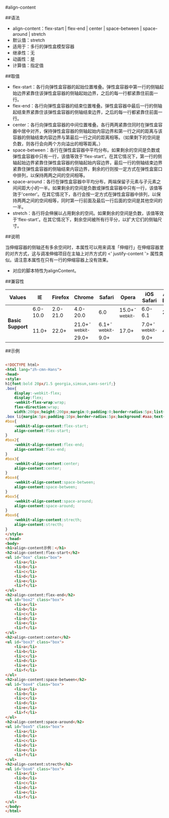 #align-content

##语法

- align-content：flex-start | flex-end | center | space-between | space-around | stretch
- 默认值：stretch
- 适用于：多行的弹性盒模型容器
- 继承性：无
- 动画性：是
- 计算值：指定值


##取值

- flex-start：各行向弹性盒容器的起始位置堆叠。弹性盒容器中第一行的侧轴起始边界紧靠住该弹性盒容器的侧轴起始边界，之后的每一行都紧靠住前面一行。
- flex-end：各行向弹性盒容器的结束位置堆叠。弹性盒容器中最后一行的侧轴起结束界紧靠住该弹性盒容器的侧轴结束边界，之后的每一行都紧靠住前面一行。
- center：各行向弹性盒容器的中间位置堆叠。各行两两紧靠住同时在弹性盒容器中居中对齐，保持弹性盒容器的侧轴起始内容边界和第一行之间的距离与该容器的侧轴结束内容边界与第最后一行之间的距离相等。（如果剩下的空间是负数，则各行会向两个方向溢出的相等距离。）
- space-between：各行在弹性盒容器中平均分布。如果剩余的空间是负数或弹性盒容器中只有一行，该值等效于'flex-start'。在其它情况下，第一行的侧轴起始边界紧靠住弹性盒容器的侧轴起始内容边界，最后一行的侧轴结束边界紧靠住弹性盒容器的侧轴结束内容边界，剩余的行则按一定方式在弹性盒窗口中排列，以保持两两之间的空间相等。
- space-around：各行在弹性盒容器中平均分布，两端保留子元素与子元素之间间距大小的一半。如果剩余的空间是负数或弹性盒容器中只有一行，该值等效于'center'。在其它情况下，各行会按一定方式在弹性盒容器中排列，以保持两两之间的空间相等，同时第一行前面及最后一行后面的空间是其他空间的一半。
- stretch：各行将会伸展以占用剩余的空间。如果剩余的空间是负数，该值等效于'flex-start'。在其它情况下，剩余空间被所有行平分，以扩大它们的侧轴尺寸。


##说明

当伸缩容器的侧轴还有多余空间时，本属性可以用来调准「伸缩行」在伸缩容器里的对齐方式，这与调准伸缩项目在主轴上对齐方式的 &lt;' justify-content '&gt; 属性类似。请注意本属性在只有一行的伸缩容器上没有效果。

- 对应的脚本特性为alignContent。


##兼容性


<table class="compatible">
<thead>
	<tr>
		<th>Values</th>
		<th>IE</th>
		<th>Firefox</th>
		<th>Chrome</th>
		<th>Safari</th>
		<th>Opera</th>
		<th>iOS Safari</th>
		<th>Android Browser</th>
		<th>Android Chrome</th>
	</tr>
</thead>
<tbody>
	<tr>
		<td rowspan="3"><strong>Basic Support</strong></td>
		<td class="unsupport">6.0-10.0</td>
		<td class="unsupport">2.0-21.0</td>
		<td class="unsupport">4.0-20.0</td>
		<td class="unsupport">6.0</td>
		<td class="support">15.0+<sup class="fix">-webkit-</sup></td>
		<td class="unsupport">6.0-6.1</td>
		<td class="unsupport">2.1-4.3</td>
		<td class="unsupport">18.0-19.0</td>
	</tr>
	<tr>
		<td class="support" rowspan="2">11.0+</td>
		<td class="support" rowspan="2">22.0+</td>
		<td class="support">21.0+<sup class="fix">-webkit-</sup></td>
		<td class="support">6.1+<sup class="fix">-webkit-</sup></td>
		<td class="support" rowspan="2">17.0+</td>
		<td class="support">7.0+<sup class="fix">-webkit-</sup></td>
		<td class="support" rowspan="2">4.4+</td>
		<td class="support">20.0+<sup class="fix">-webkit-</sup></td>
	</tr>
	<tr>
		<td class="support">29.0+</td>
		<td class="support">9.0+</td>
		<td class="support">9.0+</td>
		<td class="support">28.0+</td>
	</tr>
</tbody>
</table>




##示例

```html

<!DOCTYPE html>
<html lang="zh-cmn-Hans">
<head>
<style>
h1{font:bold 20px/1.5 georgia,simsun,sans-serif;}
.box{
	display:-webkit-flex;
	display:flex;
	-webkit-flex-wrap:wrap;
	flex-direction:wrap;
	width:200px;height:200px;margin:0;padding:0;border-radius:5px;list-style:none;background-color:#eee;}
.box li{margin:5px;padding:10px;border-radius:5px;background:#aaa;text-align:center;}
#box{
	-webkit-align-content:flex-start;
	align-content:flex-start;
}
#box2{
	-webkit-align-content:flex-end;
	align-content:flex-end;
}
#box3{
	-webkit-align-content:center;
	align-content:center;
}
#box4{
	-webkit-align-content:space-between;
	align-content:space-between;
}
#box5{
	-webkit-align-content:space-around;
	align-content:space-around;
}
#box6{
	-webkit-align-content:strecth;
	align-content:strecth;
}
</style>
</head>
<body>
<h1>align-content示例：</h1>
<h2>align-content:flex-start</h2>
<ul id="box" class="box">
	<li>a</li>
	<li>b</li>
	<li>c</li>
	<li>d</li>
	<li>e</li>
	<li>f</li>
</ul>
<h2>align-content:flex-end</h2>
<ul id="box2" class="box">
	<li>a</li>
	<li>b</li>
	<li>c</li>
	<li>d</li>
	<li>e</li>
	<li>f</li>
</ul>
<h2>align-content:center</h2>
<ul id="box3" class="box">
	<li>a</li>
	<li>b</li>
	<li>c</li>
	<li>d</li>
	<li>e</li>
	<li>f</li>
</ul>
<h2>align-content:space-between</h2>
<ul id="box4" class="box">
	<li>a</li>
	<li>b</li>
	<li>c</li>
	<li>d</li>
	<li>e</li>
	<li>f</li>
</ul>
<h2>align-content:space-around</h2>
<ul id="box5" class="box">
	<li>a</li>
	<li>b</li>
	<li>c</li>
	<li>d</li>
	<li>e</li>
	<li>f</li>
</ul>
<h2>align-content:strecth</h2>
<ul id="box6" class="box">
	<li>a</li>
	<li>b</li>
	<li>c</li>
	<li>d</li>
	<li>e</li>
	<li>f</li>
</ul>
</body>
</html>

```
